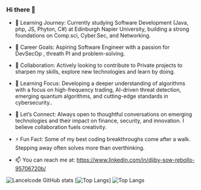 ### Hi there 👋

- 🌱 Learning Journey: Currently studying Software Development (Java, php, JS, Phyton, C#) at Edinburgh Napier University, building a strong foundations on Comp.sci, Cyber.Sec, and Networking.

- 🔭 Career Goals: Aspiring Software Engineer with a passion for DevSecOp , threath PI and problem-solving.

- 👯 Collaboration: Actively looking to contribute to Private projects to sharpen my skills, explore new technologies and learn by doing.

- 🤔 Learning Focus: Developing a deeper understanding of algorithms with a focus on high-frequency trading, AI-driven threat detection, emerging quantum algorithms, and cutting-edge standards in cybersecurity..

- 💬 Let’s Connect: Always open to thoughtful conversations on emerging technologies and their impact on finance, security, and innovation. I believe collaboration fuels creativity.

- ⚡ Fun Fact: Some of my best coding breakthroughs come after a walk. Stepping away often solves more than overthinking.

- 📫 You can reach me at: https://www.linkedin.com/in/djiby-sow-rebollo-95706720b/
  
 ![Lancelcode GitHub stats](https://github-readme-stats.vercel.app/api?username=Lancelcode&theme=merko&show_icons=true) 
[![Top Langs](https://github-readme-stats.vercel.app/api/top-langs/?username=Lancelcode&layout=donut)]
![Top Langs](https://github-readme-stats.vercel.app/api/top-langs/?username=Lancelcode&theme=merko&show_icons=true)
<!--
**Lancelcode/Lancelcode** is a ✨ _special_ ✨ repository because its `README.md` (this file) appears on your GitHub profile.

Here are some ideas to get you started:
- ...(https://github.com/anuraghazra/github-readme-stats)
 ...
- 😄 Pronouns: ...
- 
[![Lancelcode GitHub stats](https://github-readme-stats.vercel.app/api?username=Lancelcode)](https://github.com/anuraghazra/github-readme-stats)-->

